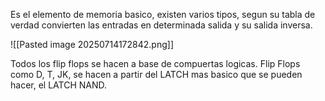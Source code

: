 Es el elemento de memoria basico, existen varios tipos, segun su tabla de verdad convierten las entradas en determinada salida y su salida inversa.

![[Pasted image 20250714172842.png]]

Todos los flip flops se hacen a base de compuertas logicas. Flip Flops como D, T, JK, se hacen a partir del LATCH mas basico que se pueden hacer, el LATCH NAND.
